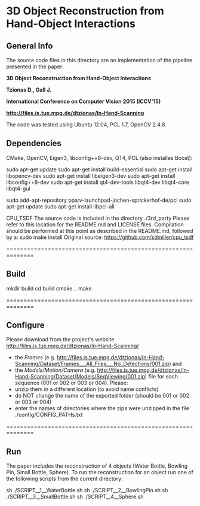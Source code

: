 3D Object Reconstruction from Hand-Object Interactions
=====

General Info
----
The source code files in this directory are an implementation of the pipeline presented in the paper:

  **3D Object Reconstruction from Hand-Object Interactions**

  **Tzionas D., Gall J.**

  **International Conference on Computer Vision 2015 (ICCV'15)**

**http://files.is.tue.mpg.de/dtzionas/In-Hand-Scanning**

The code was tested using Ubuntu 12.04, PCL 1.7, OpenCV 2.4.8.


Dependencies
----

CMake, OpenCV, Eigen3, libconfig++8-dev, QT4, PCL (also installes Boost):

sudo apt-get update
sudo apt-get install build-essential
sudo apt-get install libopencv-dev
sudo apt-get install libeigen3-dev
sudo apt-get install libconfig++8-dev
sudo apt-get install qt4-dev-tools libqt4-dev libqt4-core libqt4-gui

sudo add-apt-repository ppa:v-launchpad-jochen-sprickerhof-de/pcl
sudo apt-get update
sudo apt-get install libpcl-all

CPU_TSDF
The source code is included in the directory ./3rd_party
Please refer to this location for the README.md and LICENSE files. 
Compilation should be performed at this point as described in the README.md, followed by a:
sudo make install
Original source: https://github.com/sdmiller/cpu_tsdf

==============================================================

Build
----

mkdir build
cd build
cmake ..
make

==============================================================

Configure
----

Please download from the project's website
http://files.is.tue.mpg.de/dtzionas/In-Hand-Scanning/
- the *Frames*               (e.g. http://files.is.tue.mpg.de/dtzionas/In-Hand-Scanning/Dataset/Frames___All_Files___No_Detections/001.zip) and
- the *Models/Motion/Camera* (e.g. http://files.is.tue.mpg.de/dtzionas/In-Hand-Scanning/Dataset/Models/SeqViewing/001.zip)
file for each sequence (001 or 002 or 003 or 004).
Please:
- unzip them in a different location (to avoid name conflicts)
- do NOT change the name of the exported folder (should be 001 or 002 or 003 or 004)
- enter the names of directories where the zips were unzipped in the file 
./config/CONFIG_PATHs.txt

==============================================================

Run
----

The paper includes the reconstruction of 4 objects (Water Bottle, Bowling Pin, Small Bottle, Sphere).
To run the reconstruction for an object run one of the following scripts from the current directory:

sh ./SCRIPT__1__WaterBottle.sh
sh ./SCRIPT__2__BowlingPin.sh
sh ./SCRIPT__3__SmallBottle.sh
sh ./SCRIPT__4__Sphere.sh


